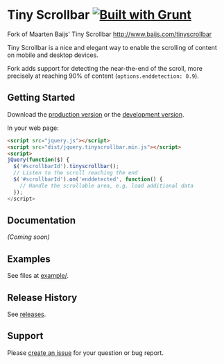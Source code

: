 # Tiny Scrollbar [![Built with Grunt](https://cdn.gruntjs.com/builtwith.png)](http://gruntjs.com/)

Fork of Maarten Baijs' Tiny Scrollbar http://www.baijs.com/tinyscrollbar

Tiny Scrollbar is a nice and elegant way to enable the scrolling of content on
mobile and desktop devices.

Fork adds support for detecting the near-the-end of the scroll, more precisely
at reaching 90% of content (`options.enddetection: 0.9`).

## Getting Started

Download the [production version][min] or the [development version][max].

[min]: https://raw.github.com/interactive-pioneers/tinyscrollbar/master/dist/jquery.tinyscrollbar.min.js
[max]: https://raw.github.com/interactive-pioneers/tinyscrollbar/master/dist/jquery.tinyscrollbar.js

In your web page:

```html
<script src="jquery.js"></script>
<script src="dist/jquery.tinyscrollbar.min.js"></script>
<script>
jQuery(function($) {
  $('#scrollbarId').tinyscrollbar();
  // Listen to the scroll reaching the end
  $('#scrollbarId').on('enddetected', function() {
    // Handle the scrollable area, e.g. load additional data
  });
</script>
```

## Documentation
_(Coming soon)_

## Examples
See files at [example/](https://github.com/interactive-pioneers/tinyscrollbar/tree/master/example).

## Release History
See [releases](https://github.com/interactive-pioneers/tinyscrollbar/releases).

## Support
Please [create an issue](https://github.com/interactive-pioneers/tinyscrollbar/issues/new)
for your question or bug report.